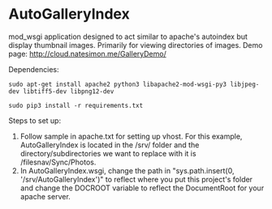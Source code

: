 # AutoGalleryIndex

mod_wsgi application designed to act similar to apache's autoindex but display thumbnail images. Primarily for viewing directories of images. Demo page: http://cloud.natesimon.me/GalleryDemo/

Dependencies:

`sudo apt-get install apache2 python3 libapache2-mod-wsgi-py3 libjpeg-dev libtiff5-dev libpng12-dev`

`sudo pip3 install -r requirements.txt`

Steps to set up:

1. Follow sample in apache.txt for setting up vhost. For this example, AutoGalleryIndex is located in the /srv/ folder and the directory/subdirectories we want to replace with it is /filesnav/Sync/Photos.
2. In AutoGalleryIndex.wsgi, change the path in "sys.path.insert(0, '/srv/AutoGalleryIndex')" to reflect where you put this project's folder and change the DOCROOT variable to reflect the DocumentRoot for your apache server.
